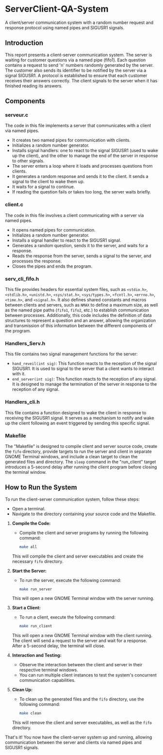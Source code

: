 # ServerClient-QA-System

A client/server communication system with a random number request and response protocol using named pipes and SIGUSR1 signals.

## Introduction

This report presents a client-server communication system. The server is waiting for customer questions via a named pipe (fifo1). Each question contains a request to send 'n' numbers randomly generated by the server. The customer also sends its identifier to be notified by the server via a signal SIGUSR1. A protocol is established to ensure that each customer receives their answers correctly. The client signals to the server when it has finished reading its answers.

## Components

### serveur.c

The code in this file implements a server that communicates with a client via named pipes.

- It creates two named pipes for communication with clients.
- Initializes a random number generator.
- Installs signal handlers: one to react to the signal SIGUSR1 (used to wake up the client), and the other to manage the end of the server in response to other signals.
- The server enters a loop where it loads and processes questions from clients.
- It generates a random response and sends it to the client. It sends a signal to the client to wake them up.
- It waits for a signal to continue.
- If reading the question fails or takes too long, the server waits briefly.

### client.c

The code in this file involves a client communicating with a server via named pipes.

- It opens named pipes for communication.
- Initializes a random number generator.
- Installs a signal handler to react to the SIGUSR1 signal.
- Generates a random question, sends it to the server, and waits for a response.
- Reads the response from the server, sends a signal to the server, and processes the response.
- Closes the pipes and ends the program.

### serv_cli_fifo.h

This file provides headers for essential system files, such as `<stdio.h>`, `<stdlib.h>`, `<unistd.h>`, `<sys/stat.h>`, `<sys/types.h>`, `<fcntl.h>`, `<errno.h>`, `<time.h>`, and `<signal.h>`. It also defines shared constants and macros between clients and servers, such as `NMAX` to define a maximum size, as well as the named pipe paths (`fifo1`, `fifo2`, etc.) to establish communication between processes. Additionally, this code includes the definition of data structures to represent a question and an answer, allowing the organization and transmission of this information between the different components of the program.

### Handlers_Serv.h

This file contains two signal management functions for the server:

- `hand_reveil(int sig)`: This function reacts to the reception of the signal SIGUSR1. It is used to signal to the server that a client wants to interact with it.
- `end_server(int sig)`: This function reacts to the reception of any signal. It is designed to manage the termination of the server in response to the reception of any signal.

### Handlers_cli.h

This file contains a function designed to wake the client in response to receiving the SIGUSR1 signal. It serves as a mechanism to notify and wake up the client following an event triggered by sending this specific signal.

### Makefile

The "Makefile" is designed to compile client and server source code, create the `fifo` directory, provide targets to run the server and client in separate GNOME Terminal windows, and include a clean target to clean the generated files and directory. The `sleep` command in the "run_client" target introduces a 5-second delay after running the client program before closing the terminal window.

## How to Run the System

To run the client-server communication system, follow these steps:
- Open a terminal.
- Navigate to the directory containing your source code and the Makefile.

1. **Compile the Code:**
   
   - Compile the client and server programs by running the following command:

     ```bash
     make all
     ```

   This will compile the client and server executables and create the necessary `fifo` directory.

2. **Start the Server:**
   - To run the server, execute the following command:

     ```bash
     make run_server
     ```

   This will open a new GNOME Terminal window with the server running.

3. **Start a Client:**
   - To run a client, execute the following command:

     ```bash
     make run_client
     ```

   This will open a new GNOME Terminal window with the client running. The client will send a request to the server and wait for a response. After a 5-second delay, the terminal will close.

4. **Interaction and Testing:**
   - Observe the interaction between the client and server in their respective terminal windows.
   - You can run multiple client instances to test the system's concurrent communication capabilities.

5. **Clean Up:**
   - To clean up the generated files and the `fifo` directory, use the following command:

     ```bash
     make clean
     ```

   This will remove the client and server executables, as well as the `fifo` directory.

That's it! You now have the client-server system up and running, allowing communication between the server and clients via named pipes and SIGUSR1 signals.

